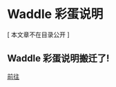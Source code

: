 # Waddle 彩蛋说明

[ 本文章不在目录公开 ]

## Waddle 彩蛋说明搬迁了!

[前往](..\..\..\static\Waddle\eastegg\easter_egg_info.html)
